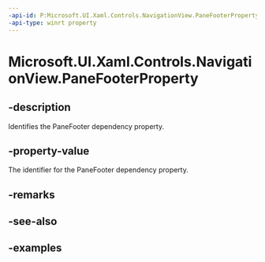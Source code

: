 ```yaml
---
-api-id: P:Microsoft.UI.Xaml.Controls.NavigationView.PaneFooterProperty
-api-type: winrt property
---
```


<!-- Property syntax.
public DependencyProperty PaneFooterProperty { get; }
-->

# Microsoft.UI.Xaml.Controls.NavigationView.PaneFooterProperty

## -description

Identifies the PaneFooter dependency property.

## -property-value

The identifier for the PaneFooter dependency property.

## -remarks

## -see-also

## -examples

